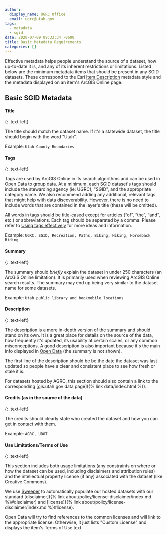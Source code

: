 ```yaml
---
author:
  display_name: UGRC Office
  email: ugrc@utah.gov
tags:
  - metadata
  - sgid
date: 2020-07-09 09:33:34 -0600
title: Basic Metadata Requirements
categories: []
---
```


Effective metadata helps people understand the source of a dataset, how up-to-date it is, and any of its inherent restrictions or limitations. Listed below are the minimum metadata items that should be present in any SGID datasets. These correspond to the Esri [Item Description](https://desktop.arcgis.com/en/arcmap/latest/manage-data/metadata/metadata-standards-and-styles.htm#ESRI_SECTION1_29222DC149544E89A4147541A4ACAF86) metadata style and the metadata displayed on an item's ArcGIS Online page.
## Basic SGID Metadata

#### Title
{: .text-left}

The title should match the dataset name. If it's a statewide dataset, the title should begin with the word "Utah".

Example: `Utah County Boundaries`

#### Tags
{: .text-left}

Tags are used by ArcGIS Online in its search algorithms and can be used in Open Data to group data. At a minimum, each SGID dataset's tags should include the stewarding agency (ie: UGRC), "SGID", and the appropriate category name. We also recommend adding any additional, relevant tags that might help with data discoverability. However, there is no need to include words that are contained in the layer's title (these will be omitted).

All words in tags should be title-cased except for articles (“of”, “the”, “and”, etc.) or abbreviations. Each tag should be separated by a comma. Please refer to [Using tags effectively](https://www.esri.com/arcgis-blog/products/arcgis-online/data-management/using-tags-effectively/) for more ideas and information.

Example: `UGRC, SGID, Recreation, Paths, Biking, Hiking, Horseback Riding`

#### Summary
{: .text-left}

The summary should _briefly_ explain the dataset in under 250 characters (an ArcGIS Online limitation). It is primarily used when reviewing ArcGIS Online search results. The summary may end up being very similar to the dataset name for some datasets.

Example: `Utah public library and bookmobile locations`

#### Description
{: .text-left}

The description is a more in-depth version of the summary and should stand on its own. It is a great place for details on the source of the data, how frequently it's updated, its usability at certain scales, or any common misconceptions. A good description is also important because it's the main info displayed in [Open Data](https://opendata.gis.utah.gov/) (the summary is not shown).

The first line of the description should be be the date the dataset was last updated so people have a clear and consistent place to see how fresh or stale it is.

For datasets hosted by AGRC, this section should also contain a link to the corresponding [gis.utah.gov data page]({% link data/index.html %}).

#### Credits (as in the source of the data)
{: .text-left}

The credits should clearly state who created the dataset and how you can get in contact with them.

Example: `AGRC, UDOT`

#### Use Limitations/Terms of Use
{: .text-left}

This section includes both usage limitations (any constraints on where or how the dataset can be used, including disclaimers and attribution rules) and the intellectual property license (if any) associated with the dataset (like Creative Commons).

We use [Sweeper](https://github.com/agrc/sweeper) to automatically populate our hosted datasets with our standard [disclaimer]({% link about/policy/license-disclaimer/index.md %}#disclaimer) and [license]({% link about/policy/license-disclaimer/index.md %}#license).

Open Data will try to find references to the common licenses and will link to the appropriate license. Otherwise, it just lists "Custom License" and displays the item's Terms of Use text.
